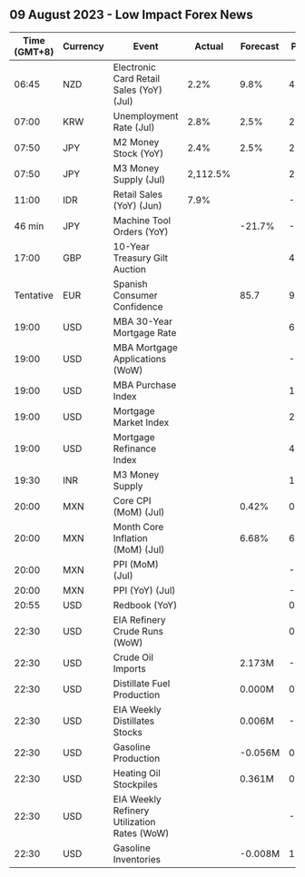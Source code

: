 ## 09 August 2023 - Low Impact Forex News

| Time (GMT+8) | Currency | Event | Actual | Forecast | Previous |
|------|----------|-------|--------|----------|----------|
| 06:45 | NZD | Electronic Card Retail Sales (YoY) (Jul) | 2.2% | 9.8% | 4.2% |
| 07:00 | KRW | Unemployment Rate (Jul) | 2.8% | 2.5% | 2.6% |
| 07:50 | JPY | M2 Money Stock (YoY) | 2.4% | 2.5% | 2.6% |
| 07:50 | JPY | M3 Money Supply (Jul) | 2,112.5% |  | 2,111.1% |
| 11:00 | IDR | Retail Sales (YoY) (Jun) | 7.9% |  | -4.5% |
| 46 min | JPY | Machine Tool Orders (YoY) |  | -21.7% | -22.2% |
| 17:00 | GBP | 10-Year Treasury Gilt Auction |  |  | 4.595% |
| Tentative | EUR | Spanish Consumer Confidence |  | 85.7 | 92.4 |
| 19:00 | USD | MBA 30-Year Mortgage Rate |  |  | 6.93% |
| 19:00 | USD | MBA Mortgage Applications (WoW) |  |  | -3.0% |
| 19:00 | USD | MBA Purchase Index |  |  | 154.1 |
| 19:00 | USD | Mortgage Market Index |  |  | 200.7 |
| 19:00 | USD | Mortgage Refinance Index |  |  | 433.6 |
| 19:30 | INR | M3 Money Supply |  |  | 10.7% |
| 20:00 | MXN | Core CPI (MoM) (Jul) |  | 0.42% | 0.30% |
| 20:00 | MXN | Month Core Inflation (MoM) (Jul) |  | 6.68% | 6.89% |
| 20:00 | MXN | PPI (MoM) (Jul) |  |  | -0.30% |
| 20:00 | MXN | PPI (YoY) (Jul) |  |  | -0.90% |
| 20:55 | USD | Redbook (YoY) |  |  | 0.1% |
| 22:30 | USD | EIA Refinery Crude Runs (WoW) |  |  | 0.039M |
| 22:30 | USD | Crude Oil Imports |  | 2.173M | -0.391M |
| 22:30 | USD | Distillate Fuel Production |  | 0.000M | 0.080M |
| 22:30 | USD | EIA Weekly Distillates Stocks |  | 0.006M | -0.796M |
| 22:30 | USD | Gasoline Production |  | -0.056M | 0.341M |
| 22:30 | USD | Heating Oil Stockpiles |  | 0.361M | 0.230M |
| 22:30 | USD | EIA Weekly Refinery Utilization Rates (WoW) |  |  | -0.7% |
| 22:30 | USD | Gasoline Inventories |  | -0.008M | 1.480M |
